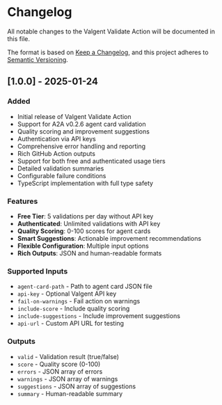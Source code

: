 # Changelog

All notable changes to the Valgent Validate Action will be documented in this file.

The format is based on [Keep a Changelog](https://keepachangelog.com/en/1.0.0/),
and this project adheres to [Semantic Versioning](https://semver.org/spec/v2.0.0.html).

## [1.0.0] - 2025-01-24

### Added
- Initial release of Valgent Validate Action
- Support for A2A v0.2.6 agent card validation
- Quality scoring and improvement suggestions
- Authentication via API keys
- Comprehensive error handling and reporting
- Rich GitHub Action outputs
- Support for both free and authenticated usage tiers
- Detailed validation summaries
- Configurable failure conditions
- TypeScript implementation with full type safety

### Features
- **Free Tier**: 5 validations per day without API key
- **Authenticated**: Unlimited validations with API key
- **Quality Scoring**: 0-100 scores for agent cards
- **Smart Suggestions**: Actionable improvement recommendations
- **Flexible Configuration**: Multiple input options
- **Rich Outputs**: JSON and human-readable formats

### Supported Inputs
- `agent-card-path` - Path to agent card JSON file
- `api-key` - Optional Valgent API key
- `fail-on-warnings` - Fail action on warnings
- `include-score` - Include quality scoring
- `include-suggestions` - Include improvement suggestions
- `api-url` - Custom API URL for testing

### Outputs
- `valid` - Validation result (true/false)
- `score` - Quality score (0-100)
- `errors` - JSON array of errors
- `warnings` - JSON array of warnings
- `suggestions` - JSON array of suggestions
- `summary` - Human-readable summary